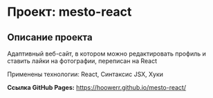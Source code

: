 # Проект: mesto-react

## Описание проекта

Адаптивный веб-сайт, в котором можно редактировать профиль и ставить лайки на фотографии, переписан на React

Применены технологии: React, Синтаксис JSX, Хуки

**Ссылка GitHub Pages:** https://hoowerr.github.io/mesto-react/
